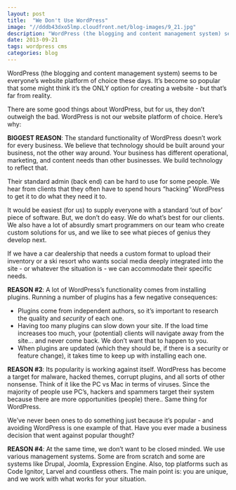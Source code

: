 ```yaml
---
layout: post
title:  "We Don't Use WordPress"
image: "//dddb43dxo5lmp.cloudfront.net/blog-images/9_21.jpg"
description: "WordPress (the blogging and content management system) seems to be everyone’s website platform of choice these days. It’s become so popular that some might think it’s the ONLY option for creating a website - but that’s far from reality."
date: 2013-09-21
tags: wordpress cms
categories: blog
---
```


WordPress (the blogging and content management system) seems to be everyone’s website platform of choice these days. It’s become so popular that some might think it’s the ONLY option for creating a website - but that’s far from reality. 

There are some good things about WordPress, but for us, they don’t outweigh the bad. WordPress is not our website platform of choice. Here’s why:

**BIGGEST REASON**: The standard functionality of WordPress doesn’t work for every business. We believe that technology should be built around your business, not the other way around. Your business has different operational, marketing, and content needs than other businesses. We build technology to reflect that.

Their standard admin (back end) can be hard to use for some people. We hear from clients that they often have to spend hours “hacking” WordPress to get it to do what they need it to. 

It would be easiest (for us) to supply everyone with a standard ‘out of box’ piece of software. But, we don’t do easy. We do what’s best for our clients. We also have a lot of absurdly smart programmers on our team who create custom solutions for us, and we like to see what pieces of genius they develop next. 

If we have a car dealership that needs a custom format to upload their inventory or a ski resort who wants social media deeply integrated into the site - or whatever the situation is - we can accommodate their specific needs.

**REASON #2**: A lot of WordPress’s functionality comes from installing plugins. Running a number of plugins has a few negative consequences:
* Plugins come from independent authors, so it’s important to research the quality and *security* of each one.
* Having too many plugins can slow down your site. If the load time increases too much, your (potential) clients will navigate away from the site… and never come back. We don’t want that to happen to you. 
* When plugins are updated (which they should be, if there is a security or feature change), it takes time to keep up with installing each one.

**REASON #3**: Its popularity is working against itself. WordPress has become a target for malware, hacked themes, corrupt plugins, and all sorts of other nonsense. Think of it like the PC vs Mac in terms of viruses. Since the majority of people use PC’s, hackers and spammers target their system because there are more opportunities (people) there.. Same thing for WordPress.

We’ve never been ones to do something just because it’s popular - and avoiding WordPress is one example of that. Have you ever made a business decision that went against popular thought?

**REASON #4**: At the same time, we don’t want to be closed minded. We use various management systems. Some are from scratch and some are systems like Drupal, Joomla, Expression Engine. Also, top platforms such as Code Ignitor, Larvel and countless others. The main point is: you are unique, and we work with what works for your situation.
